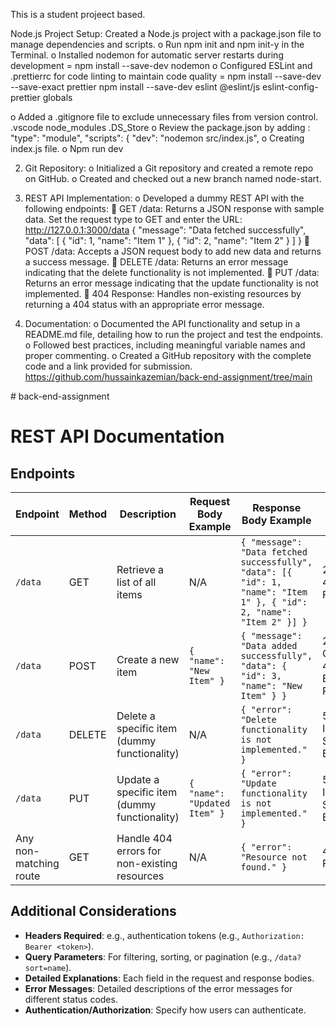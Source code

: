 This is a student projeect based.

Node.js Project Setup:
Created a Node.js project with a package.json file to manage dependencies and scripts.
o Run npm init and npm init-y in the Terminal.
o Installed nodemon for automatic server restarts during development
= npm install --save-dev nodemon
o Configured ESLint and .prettierrc for code linting to maintain code quality =
npm install --save-dev --save-exact prettier
npm install --save-dev eslint @eslint/js eslint-config-prettier globals

o Added a .gitignore file to exclude unnecessary files from version control.
.vscode
node_modules
.DS_Store
o Review the package.json by adding :
"type": "module",
"scripts": {
"dev": "nodemon src/index.js",
o Creating index.js file.
o Npm run dev

2. Git Repository:
   o Initialized a Git repository and created a remote repo on GitHub.
   o Created and checked out a new branch named node-start.

3. REST API Implementation:
   o Developed a dummy REST API with the following endpoints:
    GET /data: Returns a JSON response with sample data.
   Set the request type to GET and enter the URL: http://127.0.0.1:3000/data
   { "message": "Data fetched successfully", "data": [
   { "id": 1, "name": "Item 1" },
   { "id": 2, "name": "Item 2" }
   ]
   }
    POST /data: Accepts a JSON request body to add new data and returns a success message.
    DELETE /data: Returns an error message indicating that the delete functionality is not implemented.
    PUT /data: Returns an error message indicating that the update functionality is not implemented.
    404 Response: Handles non-existing resources by returning a 404 status with an appropriate error message.
4. Documentation:
   o Documented the API functionality and setup in a README.md file, detailing how to run the project and test the endpoints.
   o Followed best practices, including meaningful variable names and proper commenting.
   o Created a GitHub repository with the complete code and a link provided for submission.
   https://github.com/hussainkazemian/back-end-assignment/tree/main

#   b a c k - e n d - a s s i g n m e n t 
 
 

# REST API Documentation

## Endpoints

| Endpoint               | Method | Description                                  | Request Body Example         | Response Body Example                                                                                                | Status Codes                 |
| ---------------------- | ------ | -------------------------------------------- | ---------------------------- | -------------------------------------------------------------------------------------------------------------------- | ---------------------------- |
| `/data`                | GET    | Retrieve a list of all items                 | N/A                          | `{ "message": "Data fetched successfully", "data": [{ "id": 1, "name": "Item 1" }, { "id": 2, "name": "Item 2" }] }` | 200 OK, 404 Not Found        |
| `/data`                | POST   | Create a new item                            | `{ "name": "New Item" }`     | `{ "message": "Data added successfully", "data": { "id": 3, "name": "New Item" } }`                                  | 201 Created, 400 Bad Request |
| `/data`                | DELETE | Delete a specific item (dummy functionality) | N/A                          | `{ "error": "Delete functionality is not implemented." }`                                                            | 500 Internal Server Error    |
| `/data`                | PUT    | Update a specific item (dummy functionality) | `{ "name": "Updated Item" }` | `{ "error": "Update functionality is not implemented." }`                                                            | 500 Internal Server Error    |
| Any non-matching route | GET    | Handle 404 errors for non-existing resources | N/A                          | `{ "error": "Resource not found." }`                                                                                 | 404 Not Found                |

## Additional Considerations

- **Headers Required**: e.g., authentication tokens (e.g., `Authorization: Bearer <token>`).
- **Query Parameters**: For filtering, sorting, or pagination (e.g., `/data?sort=name`).
- **Detailed Explanations**: Each field in the request and response bodies.
- **Error Messages**: Detailed descriptions of the error messages for different status codes.
- **Authentication/Authorization**: Specify how users can authenticate.

